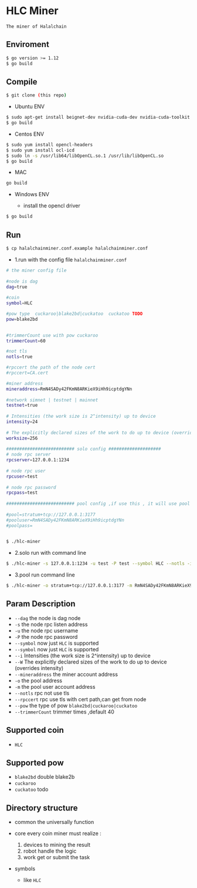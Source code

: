 # HLC Miner

    The miner of Halalchain

## Enviroment

```bash
$ go version >= 1.12
$ go build
```
    
    
## Compile

```bash
$ git clone (this repo)
```

* Ubuntu ENV
```bash
$ sudo apt-get install beignet-dev nvidia-cuda-dev nvidia-cuda-toolkit
$ go build 
```
        
* Centos ENV
```bash
$ sudo yum install opencl-headers
$ sudo yum install ocl-icd
$ sudo ln -s /usr/lib64/libOpenCL.so.1 /usr/lib/libOpenCL.so
$ go build
```
        

* MAC

```bash
go build
```
    
* Windows ENV

  - install the opencl driver
```bash
$ go build 
```
        
    
## Run
```bash
$ cp halalchainminer.conf.example halalchainminer.conf
```
- 1.run with the config file `halalchainminer.conf`
    
```bash
# the miner config file
    
#node is dag
dag=true
    
#coin
symbol=HLC

#pow type  cuckaroo|blake2bd|cuckatoo  cuckatoo TODO
pow=blake2bd
    

#trimmerCount use with pow cuckaroo
trimmerCount=60

#not tls
notls=true

#rpccert the path of the node cert
#rpccert=CA.cert

#miner address
mineraddress=RmN4SADy42FKmN8ARKieX9iHh9icptdgYNn
    
#network simnet | testnet | mainnet
testnet=true
    
# Intensities (the work size is 2^intensity) up to device
intensity=24
    
# The explicitly declared sizes of the work to do up to device (overrides intensity)
worksize=256
    
########################## solo config ####################
# node rpc server
rpcserver=127.0.0.1:1234
    
# node rpc user
rpcuser=test
    
# node rpc password
rpcpass=test
    
########################## pool config ,if use this , it will use pool mining ########################
    
#pool=stratum+tcp://127.0.0.1:3177
#pooluser=RmN4SADy42FKmN8ARKieX9iHh9icptdgYNn
#poolpass=
    

```
    
```bash
$ ./hlc-miner
```
- 2.solo run with command line

```bash
$ ./hlc-miner -s 127.0.0.1:1234 -u test -P test --symbol HLC --notls -i 24 -W 256 --mineraddress RmN4SADy42FKmN8ARKieX9iHh9icptdgYNn --pow blake2bd
```
- 3.pool run command line

```bash
$ ./hlc-miner -o stratum+tcp://127.0.0.1:3177 -m RmN4SADy42FKmN8ARKieX9iHh9icptdgYNn --symbol HLC --notls -i 24 -W 256 --pow blake2bd
``` 

## Param Description 
          
- `--dag` the node is dag node
- `-s` the node rpc listen address
- `-u` the node rpc username
- `-P` the node rpc password
- `--symbol` now just `HLC` is supported
- `--symbol` now just `HLC` is supported
- `--i` Intensities (the work size is 2^intensity) up to device
- `--W` The explicitly declared sizes of the work to do up to device (overrides intensity)
- `--mineraddress` the miner account address
- `-o` the pool address
- `-m` the pool user account address
- `--notls` rpc not use tls
- `--rpccert` rpc use tls with cert path,can get from node
- `--pow` the type of pow `blake2bd|cuckaroo|cuckatoo`
- `--trimmerCount` trimmer times ,default 40

## Supported coin 
        
  - `HLC`

## Supported pow 
        
  - `blake2bd` double blake2b
  - `cuckaroo` 
  - `cuckatoo`  todo
        
## Directory structure

- common  the universally function
    
- core every coin miner must realize :
    1) devices to mining the result
    2) robot handle the logic
    3) work get or submit the task 
    
- symbols 
    
    - like `HLC`
